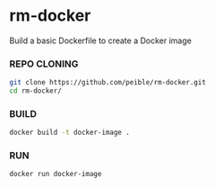 # rm-docker
Build a basic Dockerfile to create a Docker image
### REPO CLONING
```sh
git clone https://github.com/peible/rm-docker.git
cd rm-docker/
```
### BUILD
```sh
docker build -t docker-image .
```
### RUN
```sh
docker run docker-image
```